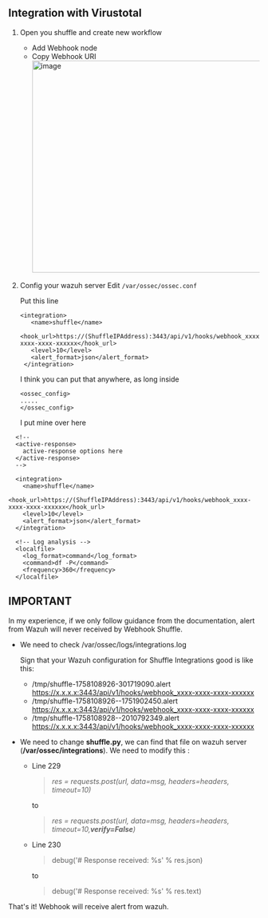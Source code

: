 ## Integration with Virustotal

1. Open you shuffle and create new workflow
   - Add Webhook node
   - Copy Webhook URI
     <img width="1557" height="425" alt="image" src="https://github.com/user-attachments/assets/355457d1-63b2-4857-b64d-d2847fb4ae64" />

2. Config your wazuh server
   Edit
   ```/var/ossec/ossec.conf```

   Put this line
   ```
   <integration>
      <name>shuffle</name>
      <hook_url>https://(ShuffleIPAddress):3443/api/v1/hooks/webhook_xxxx-xxxx-xxxx-xxxxxx</hook_url>
      <level>10</level>
      <alert_format>json</alert_format>
    </integration>
   ```

   I think you can put that anywhere, as long inside
   ```
   <ossec_config>
   .....
   </ossec_config>
   ```

   I put mine over here
```
  <!--
  <active-response>
    active-response options here
  </active-response>
  -->

  <integration>
    <name>shuffle</name>
    <hook_url>https://(ShuffleIPAddress):3443/api/v1/hooks/webhook_xxxx-xxxx-xxxx-xxxxxx</hook_url>
    <level>10</level>
    <alert_format>json</alert_format>
  </integration>

  <!-- Log analysis -->
  <localfile>
    <log_format>command</log_format>
    <command>df -P</command>
    <frequency>360</frequency>
  </localfile>
```

## IMPORTANT
In my experience, if we only follow guidance from the documentation, alert from Wazuh will never received by Webhook Shuffle.
- We need to check /var/ossec/logs/integrations.log

  Sign that your Wazuh configuration for Shuffle Integrations good is like this:
  - /tmp/shuffle-1758108926-301719090.alert  https://x.x.x.x:3443/api/v1/hooks/webhook_xxxx-xxxx-xxxx-xxxxxx
  - /tmp/shuffle-1758108926--1751902450.alert  https://x.x.x.x:3443/api/v1/hooks/webhook_xxxx-xxxx-xxxx-xxxxxx
  - /tmp/shuffle-1758108928--2010792349.alert  https://x.x.x.x:3443/api/v1/hooks/webhook_xxxx-xxxx-xxxx-xxxxxx

- We need to change **shuffle.py**, we can find that file on wazuh server (**/var/ossec/integrations**). We need to modify this :
  - Line 229
  
    > _res = requests.post(url, data=msg, headers=headers, timeout=10)_
  
    to
  
    > _res = requests.post(url, data=msg, headers=headers, timeout=10,**verify=False**)_

  - Line 230
 
    > debug('# Response received: %s' % res.json)

    to

    > debug('# Response received: %s' % res.text)
  
That's it! Webhook will receive alert from wazuh.

